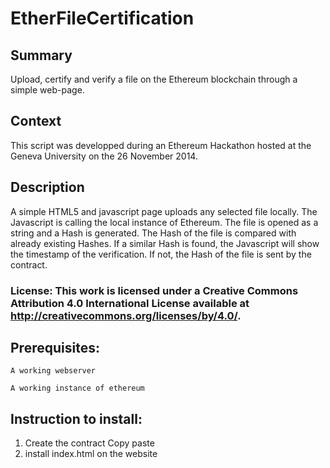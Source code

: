 # EtherFileCertification

## Summary

Upload, certify and verify a file on the Ethereum blockchain through a simple web-page.


## Context
This script was developped during an Ethereum Hackathon hosted at the Geneva University on the 26 November 2014.

## Description
A simple HTML5 and javascript page uploads any selected file locally. The Javascript is calling the local instance of Ethereum. The file is opened as a string and a Hash is generated. The Hash of the file is compared with already existing Hashes. If a similar Hash is found, the Javascript will show the timestamp of the verification. If not, the Hash of the file is sent by the contract.

### License: This work is licensed under a Creative Commons Attribution 4.0 International License available at http://creativecommons.org/licenses/by/4.0/.

## Prerequisites:

    A working webserver

    A working instance of ethereum

## Instruction to install:

1. Create the contract
Copy paste 
2. install index.html on the website
